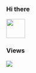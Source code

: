 ### Hi there

<img src="https://raw.githubusercontent.com/FortAwesome/Font-Awesome/6.x/svgs/solid/crown.svg" width="50" height="50">

### Views
![](https://komarev.com/ghpvc/?username=jonathanchapmanmoore)
